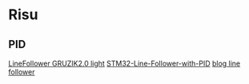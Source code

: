 # Risu
## PID
[LineFollower GRUZIK2.0 light](https://github.com/NYDEREK/LineFollower_GRUZIK2.0-light)
[STM32-Line-Follower-with-PID](https://github.com/sametoguten/STM32-Line-Follower-with-PID)
[blog line follower](https://www.hackster.io/anova9347/line-follower-robot-with-pid-controller-cdedbd)
